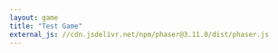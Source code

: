 ```yaml
---
layout: game
title: "Test Game"
external_js: //cdn.jsdelivr.net/npm/phaser@3.11.0/dist/phaser.js
---
```



<style type="text/css">
  canvas {
    padding: 0;
    margin: auto;
    display: block;
    width: 800px;
    height: 600px;
  }
</style>

<!-- canvas: document.getElementById('gameCanvas') -->

<script src="../assets/js/test-game.js">

</script>
